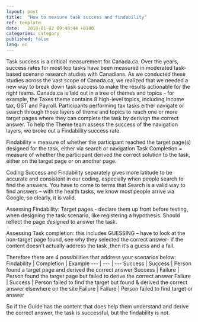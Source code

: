 ```yaml
---
layout: post
title:  "How to measure task success and findability"
ref: template
date:   2018-01-02 09:48:44 +0100
categories: category
published: false
lang: en
---
```

Task success is a critical measurement for Canada.ca. Over the years, success rates for most top tasks have been measured in moderated task-based scenario research studies with Canadians.  As we conducted these studies across the vast scope of Canada.ca, we realized that we needed a new way to break down task success to make the results actionable for the right teams. Canada.ca is laid out in a tree of themes and topics - for example, the Taxes theme contains 8 high-level topics, including Income tax, GST and Payroll. Participants performing tax tasks either navigate or search through those layers of theme and topics to reach one or more target pages where they can complete the task by derivign the correct answer. To help the Theme team assess the success of the navigation layers, we broke out a Findability success rate. 

Findability = measure of whether the participant reached the target page(s) designed for the task, either via search or navigation
Task Completion = measure of whether the participant derived the correct solution to the task, either on the target page or on another page. 

Coding Success and Findability separately gives more latitude to be accurate and consistent in our coding, especially when people search to find the answers. You have to come to terms that Search is a valid way to find answers – with the health tasks, we know most people arrive via Google, so clearly, it is valid. 

Assessing Findability: Target pages - declare them up front before testing, when designing the task scenario, like registering a hypothesis. Should reflect the page *designed* to answer the task. 

Assessing Task completion: this includes GUESSING – have to look at the non-target page found, see why they selected the correct answer- if the content doesn’t actually address the task ,then it’s a guess and a fail.
 
Therefore there are 4 possibilities that address your scenarios below:
Findability | Completion | Example
--- | --- | ---
Success | Success |  Person found a target page and derived the correct answer
Success | Failure |  Person found the target page but failed to derive the correct answer
Failure | Success |  Person failed to find the target but found & derived the correct answer elsewhere on the site
Failure | Failure |  Person failed to find target or answer

So if the Guide has the content that does help them understand and derive the correct answer, the task is successful, but the findability is not. 



